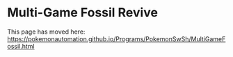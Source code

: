 # Multi-Game Fossil Revive

This page has moved here: https://pokemonautomation.github.io/Programs/PokemonSwSh/MultiGameFossil.html

